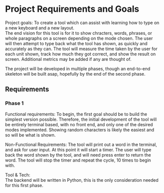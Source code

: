 # Project Requirements and Goals

Project goals: To create a tool which can assist with learning how to type on a new keyboard and a new layout.  
The end vision for this tool is for it to show chracters, words, phrases, or whole paragraphs on a screen depending on the mode chosen. The user will then attempt to type back what the tool has shown, as quickly and accurately as they can. The tool will measure the time taken by the user for each unit shown, track how much they got correct, and show the result on screen. Additional metrics may be added if any are thought of.   

The project will be developed in multiple phases, though an end-to-end skeleton will be built asap, hopefully by the end of the second phase.

## Requirements
### Phase 1
Functional requirements: To begin, the first goal should be to build the simplest version possible. Therefore, the initial development of the tool will be entirely terminal based, with no front end, and only one of the desired modes implemented. Showing random characters is likely the easiest and so will be what is shown.  

Non-Functional Requirements: The tool will print out a word in the terminal, and ask for user input. At this point it will start a timer. The user will type back the word shown by the tool, and will need press enter to return the word. The tool will stop the timer and repeat the cycle, 10 times to begin with.

Tool & Tech:  
The backend will be written in Python, this is the only consideration needed for this first phase.
